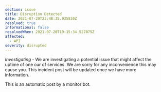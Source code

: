 ```yaml
---
section: issue
title: Disruption Detected
date: 2021-07-20T23:48:35.935830Z
resolved: true
informational: false
resolvedWhen: 2021-07-20T19:15:34.527075Z
affected:
  - API
severity: disrupted
---
```

*Investigating* - We are investigating a potential issue that might affect the uptime of one our of services. We are sorry for any inconvenience this may cause you. This incident post will be updated once we have more information.

This is an automatic post by a monitor bot.
        